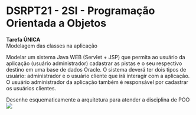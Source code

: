 # DSRPT21 - 2SI - Programação Orientada a Objetos

**Tarefa ÚNICA**  
Modelagem das classes na aplicação  

Modelar um sistema Java WEB (Servlet + JSP) que permita ao usuário da aplicação
(usuário administrador) cadastrar as pistas e o seu respectivo destino em uma base de dados
Oracle. 
O sistema deverá ter dois tipos de usuário: administrador e o usuário cliente que irá 
interagir com a aplicação. O usuário administrador da aplicação também é responsável por
cadastrar os usuários clientes.

Desenhe esquematicamente a arquitetura para atender a disciplina de POO
![](diagram\DSRPT21-2SI-POO_diagram)
